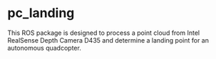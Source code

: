 # pc_landing

This ROS package is designed to process a point cloud from Intel RealSense Depth Camera D435 and determine a landing point for an autonomous quadcopter. 
